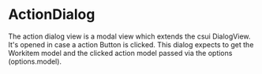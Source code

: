# ActionDialog

The action dialog view is a modal view which extends the csui DialogView.
It's opened in case a action Button is clicked.
This dialog expects to get the Workitem model and the clicked action model passed via the options
(options.model).
